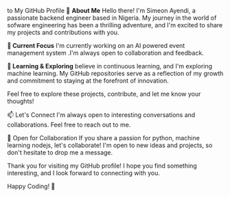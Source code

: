  to My GitHub Profile 👋
**About Me**
Hello there! I'm Simeon Ayendi, a passionate backend engineer based in Nigeria. My journey in the world of sofware engineering has been a thrilling adventure, and I'm excited to share my projects and contributions with you.

**🔭 Current Focus**
I'm currently working on an AI powered event management system .I'm always open to collaboration and feedback.

**🌱 Learning & Exploring**
 believe in continuous learning, and I'm  exploring machine learning. My GitHub repositories serve as a reflection of my growth and commitment to staying at the forefront of innovation.



Feel free to explore these projects, contribute, and let me know your thoughts!

📫 Let's Connect
I'm always open to interesting conversations and collaborations. Feel free to reach out to me.

🤝 Open for Collaboration
If you share a passion for python, machine learning nodejs, let's collaborate! I'm open to new ideas and projects, so don't hesitate to drop me a message.



Thank you for visiting my GitHub profile! I hope you find something interesting, and I look forward to connecting with you.

Happy Coding! 🚀
